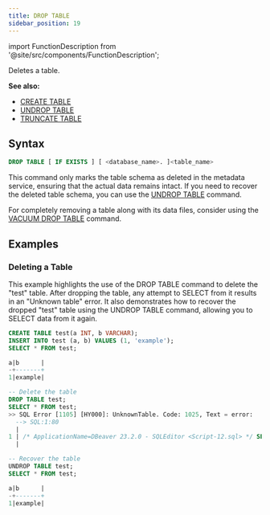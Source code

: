 ```yaml
---
title: DROP TABLE
sidebar_position: 19
---
```

import FunctionDescription from '@site/src/components/FunctionDescription';

<FunctionDescription description="Introduced or updated: v1.2.155"/>

Deletes a table.

**See also:**

- [CREATE TABLE](./10-ddl-create-table.md)
- [UNDROP TABLE](./21-ddl-undrop-table.md)
- [TRUNCATE TABLE](40-ddl-truncate-table.md)

## Syntax

```sql
DROP TABLE [ IF EXISTS ] [ <database_name>. ]<table_name>
```

This command only marks the table schema as deleted in the metadata service, ensuring that the actual data remains intact. If you need to recover the deleted table schema, you can use the [UNDROP TABLE](./21-ddl-undrop-table.md) command.

For completely removing a table along with its data files, consider using the [VACUUM DROP TABLE](91-vacuum-drop-table.md) command.


## Examples

### Deleting a Table

This example highlights the use of the DROP TABLE command to delete the "test" table. After dropping the table, any attempt to SELECT from it results in an "Unknown table" error. It also demonstrates how to recover the dropped "test" table using the UNDROP TABLE command, allowing you to SELECT data from it again.

```sql
CREATE TABLE test(a INT, b VARCHAR);
INSERT INTO test (a, b) VALUES (1, 'example');
SELECT * FROM test;

a|b      |
-+-------+
1|example|

-- Delete the table
DROP TABLE test;
SELECT * FROM test;
>> SQL Error [1105] [HY000]: UnknownTable. Code: 1025, Text = error: 
  --> SQL:1:80
  |
1 | /* ApplicationName=DBeaver 23.2.0 - SQLEditor <Script-12.sql> */ SELECT * FROM test
  |                                                                                ^^^^ Unknown table `default`.`test` in catalog 'default'

-- Recover the table
UNDROP TABLE test;
SELECT * FROM test;

a|b      |
-+-------+
1|example|
```